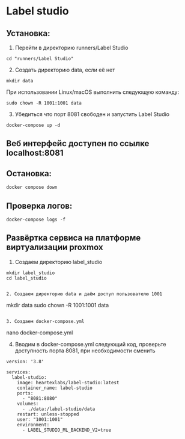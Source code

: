# Label studio

## Установка:

1. Перейти в директорию runners/Label Studio

```
cd "runners/Label Studio"
```

2. Создать директорию data, если её нет

```
mkdir data
```

При использовании Linux/macOS выполнить следующую команду:
```
sudo chown -R 1001:1001 data
```

3. Убедиться что порт 8081 свободен и запустить Label Studio

```
docker-compose up -d
```

## Веб интерфейс доступен по ссылке localhost:8081

## Остановка:

```
docker compose down
```

## Проверка логов:

```
docker-compose logs -f
```

## Развёртка сервиса на платформе виртуализации proxmox

1. Создаем директорию label_studio  
```
mkdir label_studio
cd label_studio
```
```

2. Создаем директорию data и даём доступ пользователю 1001  
```
mkdir data
sudo chown -R 1001:1001 data
```

3. Создаем docker-compose.yml
```
nano docker-compose.yml

4. Вводим в docker-compose.yml следующий код, проверьте доступность порта 8081, при необходимости сменить
```
version: '3.8'

services:
  label-studio:
    image: heartexlabs/label-studio:latest
    container_name: label-studio
    ports:
      - "8081:8080"
    volumes:
      - ./data:/label-studio/data
    restart: unless-stopped
    user: "1001:1001"
    environment:
      - LABEL_STUDIO_ML_BACKEND_V2=true
```